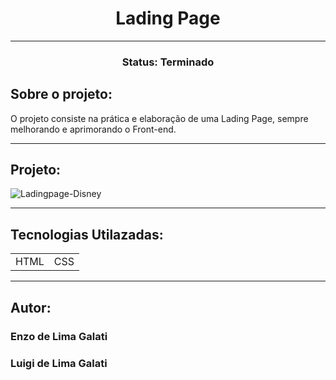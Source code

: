 <h1 align="center">Lading Page</h1>

<hr>
 
<h3 align="center">Status: Terminado</h3>

## Sobre o projeto:
<p>O projeto consiste na prática e elaboração de uma Lading Page, sempre melhorando e aprimorando o Front-end.</p>

<hr>

## Projeto:

![Ladingpage-Disney](https://user-images.githubusercontent.com/90585409/181770028-7ae89fc0-256e-4690-927f-920292569212.gif)


<hr>

## Tecnologias Utilazadas:

<table>
  <tr>
    <td>HTML</td>
    <td>CSS</td> 
  </tr>
</table>

<hr>

## Autor:

<h3>Enzo de Lima Galati</h3>
<h3>Luigi de Lima Galati</h3>



